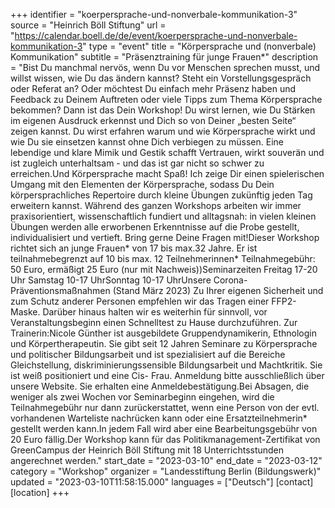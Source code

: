 +++
identifier = "koerpersprache-und-nonverbale-kommunikation-3"
source = "Heinrich Böll Stiftung"
url = "https://calendar.boell.de/de/event/koerpersprache-und-nonverbale-kommunikation-3"
type = "event"
title = "Körpersprache und (nonverbale) Kommunikation"
subtitle = "Präsenztraining für junge Frauen*"
description = "Bist Du manchmal nervös, wenn Du vor Menschen sprechen musst, und willst wissen, wie Du das ändern kannst? Steht ein Vorstellungsgespräch oder Referat an? Oder möchtest Du einfach mehr Präsenz haben und Feedback zu Deinem Auftreten oder viele Tipps zum Thema Körpersprache bekommen? Dann ist das Dein Workshop! Du wirst lernen, wie Du Stärken im eigenen Ausdruck erkennst und Dich so von Deiner „besten Seite“ zeigen kannst. Du wirst erfahren warum und wie Körpersprache wirkt und wie Du sie einsetzen kannst ohne Dich verbiegen zu müssen. Eine lebendige und klare Mimik und Gestik schafft Vertrauen, wirkt souverän und ist zugleich unterhaltsam - und das ist gar nicht so schwer zu erreichen.Und Körpersprache macht Spaß! Ich zeige Dir einen spielerischen Umgang mit den Elementen der Körpersprache, sodass Du Dein körpersprachliches Repertoire durch kleine Übungen zukünftig jeden Tag erweitern kannst. Während des ganzen Workshops arbeiten wir immer praxisorientiert, wissenschaftlich fundiert und alltagsnah: in vielen kleinen Übungen werden alle erworbenen Erkenntnisse auf die Probe gestellt, individualisiert und vertieft.  Bring gerne Deine Fragen mit!Dieser Workshop richtet sich an junge Frauen* von 17 bis max.32 Jahre.  Er ist teilnahmebegrenzt auf 10 bis max. 12 Teilnehmerinnen* Teilnahmegebühr: 50 Euro, ermäßigt 25 Euro (nur mit Nachweis))Seminarzeiten Freitag      17-20 Uhr Samstag   10-17 UhrSonntag   10-17 UhrUnsere Corona-Präventionsmaßnahmen (Stand März 2023) Zu Ihrer eigenen Sicherheit und zum Schutz anderer Personen empfehlen wir das Tragen einer FFP2-Maske. Darüber hinaus halten wir es weiterhin für sinnvoll, vor Veranstaltungsbeginn einen Schnelltest zu Hause durchzuführen. Zur Trainerin:Nicole Günther ist ausgebildete Gruppendynamikerin, Ethnologin und Körpertherapeutin. Sie gibt seit 12 Jahren Seminare zu Körpersprache und politischer Bildungsarbeit und ist spezialisiert auf die Bereiche Gleichstellung, diskriminierungssensible Bildungsarbeit und Machtkritik. Sie ist weiß positioniert und eine Cis- Frau. Anmeldung bitte ausschließlich über unsere Website. Sie erhalten eine Anmeldebestätigung.Bei Absagen, die weniger als zwei Wochen vor Seminarbeginn eingehen, wird die Teilnahmegebühr nur dann zurückerstattet, wenn eine Person von der evtl. vorhandenen Warteliste nachrücken kann oder eine Ersatzteilnehmerin* gestellt werden kann.In jedem Fall wird aber eine Bearbeitungsgebühr von 20 Euro fällig.Der Workshop kann für das Politikmanagement-Zertifikat von GreenCampus der Heinrich Böll Stiftung mit 18 Unterrichtsstunden angerechnet werden."
start_date = "2023-03-10"
end_date = "2023-03-12"
category = "Workshop"
organizer = "Landesstiftung Berlin (Bildungswerk)"
updated = "2023-03-10T11:58:15.000"
languages = ["Deutsch"]
[contact]
[location]
+++